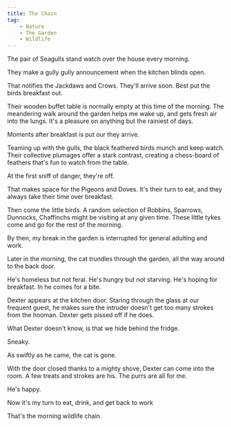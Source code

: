 ```yaml
---
title: The Chain
tag:
    - Nature
    - The Garden
    - Wildlife
---
```


The pair of Seagulls stand watch over the house every morning.

They make a gully gully announcement when the kitchen blinds open.

That notifies the Jackdaws and Crows. They'll arrive soon. Best put the birds breakfast out. 

Their wooden buffet table is normally empty at this time of the morning. The meandering walk around the garden helps me wake up, and gets fresh air into the lungs. It's a pleasure on anything but the rainiest of days.

Moments after breakfast is put our they arrive. 

Teaming up with the gulls, the black feathered birds munch and keep watch. Their collective plumages offer a stark contrast, creating a chess-board of feathers that's fun to watch from the table.

At the first sniff of danger, they're off.

That makes space for the Pigeons and Doves. It's their turn to eat, and they always take their time over breakfast.

Then come the little birds. A random selection of Robbins, Sparrows, Dunnocks, Chaffinchs might be visiting at any given time. These little tykes come and go for the rest of the morning.

By then, my break in the garden is interrupted for general adulting and work.

Later in the morning, the cat trundles through the garden, all the way around to the back door. 

He's homeless but not feral. He's hungry but not starving. He's hoping for breakfast. In he comes for a bite.

Dexter appears at the kitchen door. Staring through the glass at our frequent guest, he makes sure the intruder doesn't get too many strokes from the hooman. Dexter gets pissed off if he does.

What Dexter doesn't know, is that we hide behind the fridge.

Sneaky.

As swiftly as he came, the cat is gone. 

With the door closed thanks to a mighty shove, Dexter can come into the room. A few treats and strokes are his. The purrs are all for me. 

He's happy.

Now it's my turn to eat, drink, and get back to work 

That's the morning wildlife chain.
